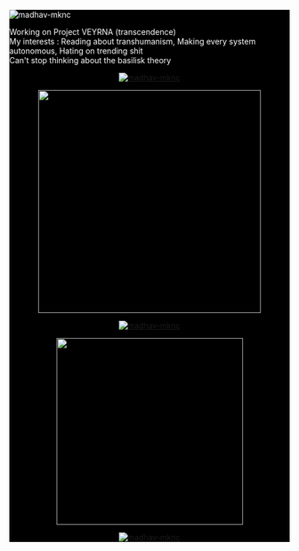 <div style="background-color: black; color: white; gap: 20px;">

<p align="left"> <img src="https://komarev.com/ghpvc/?username=madhav-mknc&label=Profile%20views&color=0e75b6&style=flat" alt="madhav-mknc" /> </p>

<p>
Working on Project VEYRNA (transcendence) <br />
My interests : Reading about transhumanism, Making every system autonomous, Hating on trending shit<br />
Can't stop thinking about the basilisk theory
</p>


<p align="center">
  <a href="https://github-profile-trophy.vercel.app/?username=madhav-mknc&column=3">
    <img src="https://github-profile-trophy.vercel.app/?username=madhav-mknc&column=3&theme=radical" alt="madhav-mknc" />
  </a>
</p> 

<p align='center'>
  <a href="https://github-readme-stats.vercel.app/api?username=madhav-mknc&count_private=true&show_icons=true&theme=chartreuse-dark&PAT_1">
    <img src="https://github-readme-stats.vercel.app/api?username=madhav-mknc&count_private=true&show_icons=true&theme=chartreuse-dark&PAT_1" width="400">
  </a>
</p>

<p align='center'>
  <a href="https://github-readme-stats.vercel.app/api/gist?id=c3d08b72456c1dee29854840cbdd1169&show_owner=true&theme=chartreuse-dark&PAT_1">
    <img align='center' src="https://github-readme-stats.vercel.app/api/gist?id=c3d08b72456c1dee29854840cbdd1169&show_owner=true&theme=chartreuse-dark&PAT_1" alt="madhav-mknc" />
  </a>
</p>

<p align='center'>
  <a href="https://github-readme-stats.vercel.app/api/top-langs/?username=madhav-mknc&count_private=true&layout=compact&theme=highcontrast&langs_count=20&include_all_commits=true&PAT_1&hide=html,css">
    <img src="https://github-readme-stats.vercel.app/api/top-langs/?username=madhav-mknc&count_private=true&layout=compact&theme=highcontrast&langs_count=20&include_all_commits=true&PAT_1&hide=html,css" width="335">
  </a>
</p>

<p align='center'>
  <a href="https://github-readme-streak-stats.herokuapp.com/?user=madhav-mknc&theme=dark&count_private=true&background=000000&PAT_1">
    <img align="center" src="https://github-readme-streak-stats.herokuapp.com/?user=madhav-mknc&theme=dark&count_private=true&background=000000&PAT_1" alt="madhav-mknc" />
  </a>  
</p>

</div>
